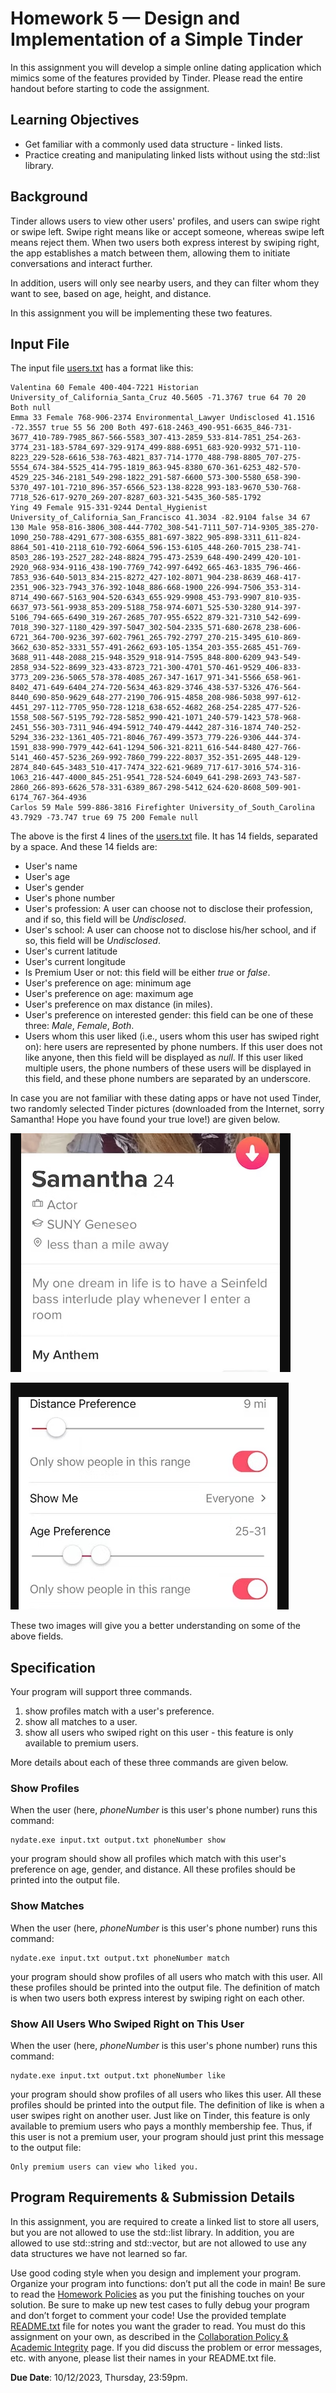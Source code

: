 # Homework 5 — Design and Implementation of a Simple Tinder

In this assignment you will develop a simple online dating application which mimics some of the features provided by Tinder. Please read the entire handout before starting to code the assignment.

## Learning Objectives

- Get familiar with a commonly used data structure - linked lists.
- Practice creating and manipulating linked lists without using the std::list library.

## Background

Tinder allows users to view other users' profiles, and users can swipe right or swipe left. Swipe right means like or accept someone, whereas swipe left means reject them. When two users both express interest by swiping right, the app establishes a match between them, allowing them to initiate conversations and interact further.

In addition, users will only see nearby users, and they can filter whom they want to see, based on age, height, and distance.

In this assignment you will be implementing these two features.

## Input File

The input file [users.txt](users.txt) has a format like this:

```console
Valentina 60 Female 400-404-7221 Historian University_of_California_Santa_Cruz 40.5605 -71.3767 true 64 70 20 Both null
Emma 33 Female 768-906-2374 Environmental_Lawyer Undisclosed 41.1516 -72.3557 true 55 56 200 Both 497-618-2463_490-951-6635_846-731-3677_410-789-7985_867-566-5583_307-413-2859_533-814-7851_254-263-3774_231-183-5784_697-329-9174_499-888-6951_683-920-9932_571-110-8223_229-528-6616_538-763-4821_837-714-1770_488-798-8805_707-275-5554_674-384-5525_414-795-1819_863-945-8380_670-361-6253_482-570-4529_225-346-2181_549-298-1822_291-587-6600_573-300-5580_658-390-5370_497-101-7210_896-357-6566_523-138-8228_993-183-9670_530-768-7718_526-617-9270_269-207-8287_603-321-5435_360-585-1792
Ying 49 Female 915-331-9244 Dental_Hygienist University_of_California_San_Francisco 41.3034 -82.9104 false 34 67 130 Male 958-816-3806_308-444-7702_308-541-7111_507-714-9305_385-270-1090_250-788-4291_677-308-6355_881-697-3822_905-898-3311_611-824-8864_501-410-2118_610-792-6064_596-153-6105_448-260-7015_238-741-8503_286-193-2527_282-248-8824_795-473-2539_648-490-2499_420-101-2920_968-934-9116_438-190-7769_742-997-6492_665-463-1835_796-466-7853_936-640-5013_834-215-8272_427-102-8071_904-238-8639_468-417-2351_906-323-7943_376-392-1048_886-668-1900_226-994-7506_353-314-8714_490-667-5163_904-520-6343_655-929-9908_453-793-9907_810-935-6637_973-561-9938_853-209-5188_758-974-6071_525-530-3280_914-397-5106_794-665-6490_319-267-2685_707-955-6522_879-321-7310_542-699-7018_390-327-1180_429-397-5047_302-504-2335_571-680-2678_238-606-6721_364-700-9236_397-602-7961_265-792-2797_270-215-3495_610-869-3662_630-852-3331_557-491-2662_693-105-1354_203-355-2685_451-769-3688_911-448-2088_215-948-3529_918-914-7595_848-800-6209_943-549-2858_934-522-8699_323-433-8723_721-300-4701_570-461-9529_406-833-3773_209-236-5065_578-378-4085_267-347-1617_971-341-5566_658-961-8402_471-649-6404_274-720-5634_463-829-3746_438-537-5326_476-564-8440_690-850-9629_648-277-2190_706-915-4858_208-986-5038_997-612-4451_297-112-7705_950-728-1218_638-652-4682_268-254-2285_477-526-1558_508-567-5195_792-728-5852_990-421-1071_240-579-1423_578-968-2451_556-303-7311_946-494-5912_740-479-4442_287-316-1874_740-252-5294_336-232-1361_405-721-8046_767-499-3573_779-226-9306_444-374-1591_838-990-7979_442-641-1294_506-321-8211_616-544-8480_427-766-5141_460-457-5236_269-992-7860_799-222-8037_352-351-2695_448-129-2874_840-645-3483_510-417-7474_322-621-9689_717-617-3016_574-316-1063_216-447-4000_845-251-9541_728-524-6049_641-298-2693_743-587-2860_266-893-6626_578-331-6389_867-298-5412_624-620-8608_509-901-6174_767-364-4936
Carlos 59 Male 599-886-3816 Firefighter University_of_South_Carolina 43.7929 -73.747 true 69 75 200 Female null
```

The above is the first 4 lines of the [users.txt](users.txt) file. It has 14 fields, separated by a space. And these 14 fields are:

- User's name
- User's age
- User's gender
- User's phone number
- User's profession: A user can choose not to disclose their profession, and if so, this field will be *Undisclosed*.
- User's school: A user can choose not to disclose his/her school, and if so, this field will be *Undisclosed*.
- User's current latitude
- User's current longitude
- Is Premium User or not: this field will be either *true* or *false*.
- User's preference on age: minimum age
- User's preference on age: maximum age
- User's preference on max distance (in miles).
- User's preference on interested gender: this field can be one of these three: *Male*, *Female*, *Both*.
- Users whom this user liked (i.e., users whom this user has swiped right on): here users are represented by phone numbers. If this user does not like anyone, then this field will be displayed as *null*. If this user liked multiple users, the phone numbers of these users will be displayed in this field, and these phone numbers are separated by an underscore.

In case you are not familiar with these dating apps or have not used Tinder, two randomly selected Tinder pictures (downloaded from the Internet, sorry Samantha! Hope you have found your true love!) are given below.

![alt text](profile.png "profile")

![alt text](preference.png "preference")

These two images will give you a better understanding on some of the above fields.

## Specification

Your program will support three commands.

1. show profiles match with a user's preference.
2. show all matches to a user.
3. show all users who swiped right on this user - this feature is only available to premium users.

More details about each of these three commands are given below.

### Show Profiles

When the user (here, *phoneNumber* is this user's phone number) runs this command:

```console
nydate.exe input.txt output.txt phoneNumber show
```

your program should show all profiles which match with this user's preference on age, gender, and distance. All these profiles should be printed into the output file.

### Show Matches

When the user (here, *phoneNumber* is this user's phone number) runs this command:

```console
nydate.exe input.txt output.txt phoneNumber match
```

your program should show profiles of all users who match with this user. All these profiles should be printed into the output file. The definition of match is when two users both express interest by swiping right on each other.

### Show All Users Who Swiped Right on This User

When the user (here, *phoneNumber* is this user's phone number) runs this command:

```console
nydate.exe input.txt output.txt phoneNumber like
```

your program should show profiles of all users who likes this user. All these profiles should be printed into the output file. The definition of like is when a user swipes right on another user. Just like on Tinder, this feature is only available to premium users who pays a monthly membership fee. Thus, if this user is not a premium user, your program should just print this message to the output file:

```console
Only premium users can view who liked you.
```

## Program Requirements & Submission Details
In this assignment, you are required to create a linked list to store all users, but you are not allowed to use the std::list library. In addition, you are allowed to use std::string and std::vector, but are not allowed to use any data structures we have not learned so far.

Use good coding style when you design and implement your program. Organize your program into functions:
don’t put all the code in main! Be sure to read the [Homework Policies](https://www.cs.rpi.edu/academics/courses/fall23/csci1200/homework_policies.php) as you put the finishing touches on your solution. Be sure to make up new test cases to fully debug your program and don’t forget
to comment your code! Use the provided template [README.txt](./README.txt) file for notes you want the grader to read.
You must do this assignment on your own, as described in the [Collaboration Policy & Academic Integrity](https://www.cs.rpi.edu/academics/courses/fall23/csci1200/academic_integrity.php) page. If you did discuss the problem or error messages, etc. with anyone, please list their names in your
README.txt file.

**Due Date**: 10/12/2023, Thursday, 23:59pm.
